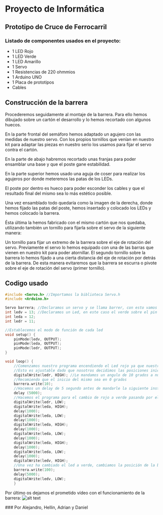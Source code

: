 # Proyecto de Informática
## Prototipo de Cruce de Ferrocarril

### Listado de componentes usados en el proyecto:
- 1 LED Rojo
- 1 LED Verde
- 1 LED Amarillo
- 1 Servo
- 1 Resistencias de 220 ohmmios
- 1 Arduino UNO
- 1 Placa de prototipos
- Cables

## Construcción de la barrera
Procederemos seguidamente al montaje de la barrera. Para ello hemos dibujado sobre un cartón el desarrollo y lo hemos recortado con algunos huecos.


En la parte frontal del semáforo hemos adaptado un agujero con las medidas de nuestro servo. Con los propios tornillos que venían en nuestro kit para adaptar las piezas en nuestro serio los usamos para fijar el servo contra el cartón.

En la parte de abajo habremos recortado unas franjas para poder ensamblar una base y que el poste gane estabilidad.

En la parte superior hemos usado una aguja de coser para realizar los agujeros por donde meteremos las patas de los LEDs.

El poste por dentro es hueco para poder esconder los cables y que el resultado final del mismo sea lo más estético posible.


Una vez ensamblado todo quedaría como la imagen de la derecha, donde hemos fijado las patas del poste, hemos insertado y colocado los LEDs y hemos colocado la barrera.

Ésta última la hemos fabricado con el mismo cartón que nos quedaba, utilizando también un tornillo para fijarla sobre el servo de la siguiente manera:

Un tornillo para fijar un extremo de la barrera sobre el eje de rotación del servo. Previamente el servo lo hemos equipado con una de las barras que vienen en nuestro kit para poder atornillar. El segundo tornillo sobre la barrera lo hemos fijado a una cierta distancia del eje de rotación por detrás de la barrera. De esta manera evitaremos que la barrera se escurra o pivote sobre el eje de rotación del servo (primer tornillo).


## Codigo usado
```c
#include <Servo.h> //Importamos la biblioteca Servo.h
#include <Arduino.h>

Servo barrera; //Declaramos un servo y se llama barrer, con esto vamos a trabajar
int ledv = 13; //Declaramos un Led, en este caso el verde sobre el pin 13
int leda = 12;
int ledr = 11;

//Establecemos el modo de función de cada led
void setup() {
    pinMode(ledv, OUTPUT);
    pinMode(leda, OUTPUT);
    pinMode(ledr, OUTPUT);
}   

void loop() {
    //Comenzamos nuestro programa encendiendo el Led rojo ya que nuestra barrera comien//za con la posición 0.
    //Esto es ajustable dado que nosotros decidimos las posiciones iniciales
    digitalWrite(ledr, HIGH); //Le mandamos un angulo de 10 grados a nuestro servo por errores de funcionamiento.
    //Recomiendo que el inicio del mismo sea en 0 grados
    barrera.write(10);
    //Hacemos un delay de 5 segundo antes de mandarle la siguiente instruccion
    delay (5000);
    //Hacemos el programa para el cambio de rojo a verde pasando por el amarillo.
    digitalWrite(ledr, LOW);
    digitalWrite(leda, HIGH);
    delay(1000);
    digitalWrite(leda, LOW);
    delay(1000);
    digitalWrite(leda, HIGH);
    delay(1000);
    digitalWrite(leda, LOW);
    delay(1000);
    digitalWrite(leda, HIGH);
    delay(1000);
    digitalWrite(leda, LOW);
    delay(1000);
    digitalWrite(ledv, HIGH);
    //Una vez ha cambiado el led a verde, cambiamos la posición de la barrera.
    barrera.write(100);
    delay(5000);
    digitalWrite(ledv, LOW);  
    }
```
Por último os dejamos el prometido vídeo con el funcionamiento de la barrera:
![alt text](http://2.bp.blogspot.com/-guCqR4duKKw/UwCep_MX57I/AAAAAAAAAIc/DAgdaZCxtcs/s1600/DSC00238.JPG "Logo Title Text 1")


### Por Alejandro, Hellin, Adrian y Daniel
